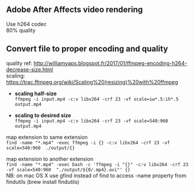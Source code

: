 ## Adobe After Affects video rendering
Use h264 codec  
80% quality

## Convert file to proper encoding and quality
quality ref: http://williamyaps.blogspot.fr/2017/01/ffmpeg-encoding-h264-decrease-size.html  
scaling: https://trac.ffmpeg.org/wiki/Scaling%20(resizing)%20with%20ffmpeg  

- **scaling half-size**  
`ffmpeg -i input.mp4 -c:v libx264 -crf 23 -vf scale=iw*.5:ih*.5  output.mp4`  

- **scaling to desired size**  
`ffmpeg -i input.mp4 -c:v libx264 -crf 23 -vf scale=540:960  output.mp4`  

map extension to same extension  
`find -name "*.mp4" -exec ffmpeg -i {} -c:v libx264 -crf 23 -vf scale=540:960  ./output/{}`  

map extension to another extension  
`find -name "*.mp4" -exec bash -c 'ffmpeg -i "{}" -c:v libx264 -crf 23 -vf scale=540:960  "./output/${0/.mp4}.avi"' {}`  
NB: on mac OS X use gfind instead of find to access -name property from findutils (brew install findutils)
